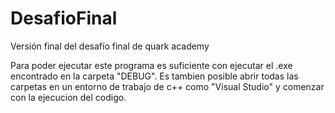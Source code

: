 # DesafioFinal
Versión final del desafío final de quark academy

Para poder ejecutar este programa es suficiente con ejecutar el .exe encontrado en la carpeta "DEBUG".
Es tambien posible abrir todas las carpetas en un entorno de trabajo de c++ como "Visual Studio" y comenzar con la ejecucion del codigo. 
